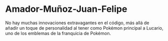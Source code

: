 # Amador-Muñoz-Juan-Felipe

No hay muchas innovaciones extravagantes en el código, más allá de añadir un toque de personalidad al tener como Pokémon principal a Lucario, uno de los emblemas de la franquicia de Pokémon.
